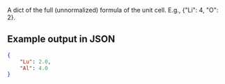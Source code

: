 A dict of the full (unnormalized) formula of the unit cell. E.g., {"Li": 4, "O": 2}.





## Example output in JSON

```json
{
    "Lu": 2.0, 
    "Al": 4.0
}
```


